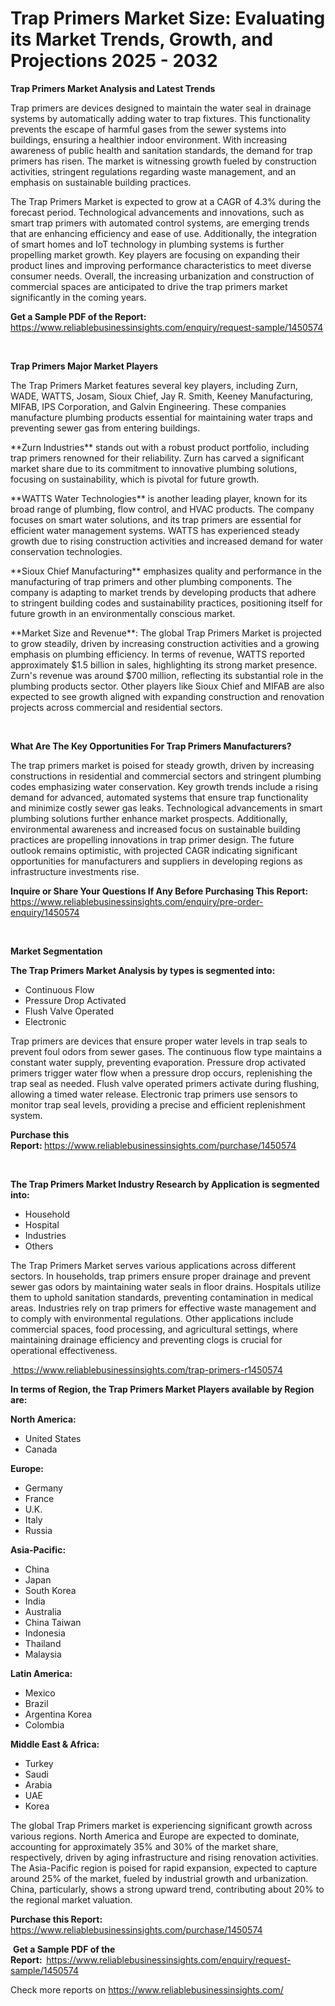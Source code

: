 <p><h1>Trap Primers Market Size: Evaluating its Market Trends, Growth, and Projections 2025 - 2032</h1></p><p><strong>Trap Primers Market Analysis and Latest Trends</strong></p>
<p><p>Trap primers are devices designed to maintain the water seal in drainage systems by automatically adding water to trap fixtures. This functionality prevents the escape of harmful gases from the sewer systems into buildings, ensuring a healthier indoor environment. With increasing awareness of public health and sanitation standards, the demand for trap primers has risen. The market is witnessing growth fueled by construction activities, stringent regulations regarding waste management, and an emphasis on sustainable building practices. </p><p>The Trap Primers Market is expected to grow at a CAGR of 4.3% during the forecast period. Technological advancements and innovations, such as smart trap primers with automated control systems, are emerging trends that are enhancing efficiency and ease of use. Additionally, the integration of smart homes and IoT technology in plumbing systems is further propelling market growth. Key players are focusing on expanding their product lines and improving performance characteristics to meet diverse consumer needs. Overall, the increasing urbanization and construction of commercial spaces are anticipated to drive the trap primers market significantly in the coming years.</p></p>
<p><strong>Get a Sample PDF of the Report:&nbsp;</strong> <a href="https://www.reliablebusinessinsights.com/enquiry/request-sample/1450574?utm_campaign=3499&utm_medium=2&utm_source=Github&utm_content=ia&utm_term=02042025&utm_id=trap-primers">https://www.reliablebusinessinsights.com/enquiry/request-sample/1450574</a></p>
<p>&nbsp;</p>
<p><strong>Trap Primers Major Market Players</strong></p>
<p><p>The Trap Primers Market features several key players, including Zurn, WADE, WATTS, Josam, Sioux Chief, Jay R. Smith, Keeney Manufacturing, MIFAB, IPS Corporation, and Galvin Engineering. These companies manufacture plumbing products essential for maintaining water traps and preventing sewer gas from entering buildings.</p><p>**Zurn Industries** stands out with a robust product portfolio, including trap primers renowned for their reliability. Zurn has carved a significant market share due to its commitment to innovative plumbing solutions, focusing on sustainability, which is pivotal for future growth. </p><p>**WATTS Water Technologies** is another leading player, known for its broad range of plumbing, flow control, and HVAC products. The company focuses on smart water solutions, and its trap primers are essential for efficient water management systems. WATTS has experienced steady growth due to rising construction activities and increased demand for water conservation technologies.</p><p>**Sioux Chief Manufacturing** emphasizes quality and performance in the manufacturing of trap primers and other plumbing components. The company is adapting to market trends by developing products that adhere to stringent building codes and sustainability practices, positioning itself for future growth in an environmentally conscious market.</p><p>**Market Size and Revenue**: The global Trap Primers Market is projected to grow steadily, driven by increasing construction activities and a growing emphasis on plumbing efficiency. In terms of revenue, WATTS reported approximately $1.5 billion in sales, highlighting its strong market presence. Zurn's revenue was around $700 million, reflecting its substantial role in the plumbing products sector. Other players like Sioux Chief and MIFAB are also expected to see growth aligned with expanding construction and renovation projects across commercial and residential sectors.</p></p>
<p>&nbsp;</p>
<p><strong>What Are The Key Opportunities For Trap Primers Manufacturers?</strong></p>
<p><p>The trap primers market is poised for steady growth, driven by increasing constructions in residential and commercial sectors and stringent plumbing codes emphasizing water conservation. Key growth trends include a rising demand for advanced, automated systems that ensure trap functionality and minimize costly sewer gas leaks. Technological advancements in smart plumbing solutions further enhance market prospects. Additionally, environmental awareness and increased focus on sustainable building practices are propelling innovations in trap primer design. The future outlook remains optimistic, with projected CAGR indicating significant opportunities for manufacturers and suppliers in developing regions as infrastructure investments rise.</p></p>
<p><strong>Inquire or Share Your Questions If Any Before Purchasing This Report:</strong> <a href="https://www.reliablebusinessinsights.com/enquiry/pre-order-enquiry/1450574?utm_campaign=3499&utm_medium=2&utm_source=Github&utm_content=ia&utm_term=02042025&utm_id=trap-primers">https://www.reliablebusinessinsights.com/enquiry/pre-order-enquiry/1450574</a></p>
<p>&nbsp;</p>
<p><strong>Market Segmentation</strong></p>
<p><strong>The Trap Primers Market Analysis by types is segmented into:</strong></p>
<p><ul><li>Continuous Flow</li><li>Pressure Drop Activated</li><li>Flush Valve Operated</li><li>Electronic</li></ul></p>
<p><p>Trap primers are devices that ensure proper water levels in trap seals to prevent foul odors from sewer gases. The continuous flow type maintains a constant water supply, preventing evaporation. Pressure drop activated primers trigger water flow when a pressure drop occurs, replenishing the trap seal as needed. Flush valve operated primers activate during flushing, allowing a timed water release. Electronic trap primers use sensors to monitor trap seal levels, providing a precise and efficient replenishment system.</p></p>
<p><strong>Purchase this Report:&nbsp;</strong><a href="https://www.reliablebusinessinsights.com/purchase/1450574?utm_campaign=3499&utm_medium=2&utm_source=Github&utm_content=ia&utm_term=02042025&utm_id=trap-primers">https://www.reliablebusinessinsights.com/purchase/1450574</a></p>
<p>&nbsp;</p>
<p><strong>The Trap Primers Market Industry Research by Application is segmented into:</strong></p>
<p><ul><li>Household</li><li>Hospital</li><li>Industries</li><li>Others</li></ul></p>
<p><p>The Trap Primers Market serves various applications across different sectors. In households, trap primers ensure proper drainage and prevent sewer gas odors by maintaining water seals in floor drains. Hospitals utilize them to uphold sanitation standards, preventing contamination in medical areas. Industries rely on trap primers for effective waste management and to comply with environmental regulations. Other applications include commercial spaces, food processing, and agricultural settings, where maintaining drainage efficiency and preventing clogs is crucial for operational effectiveness.</p></p>
<p><a href="https://www.reliablebusinessinsights.com/trap-primers-r1450574?utm_campaign=3499&utm_medium=2&utm_source=Github&utm_content=ia&utm_term=02042025&utm_id=trap-primers">&nbsp;https://www.reliablebusinessinsights.com/trap-primers-r1450574</a></p>
<p><strong>In terms of Region, the Trap Primers Market Players available by Region are:</strong></p>
<p>
    <p> <strong> North America: </strong>
        <ul>
            <li>United States</li>
            <li>Canada</li>
        </ul>
        </p> 
    <p> <strong> Europe: </strong>
        <ul>
            <li>Germany</li>
            <li>France</li>
            <li>U.K.</li>
            <li>Italy</li>
            <li>Russia</li>
        </ul>
        </p> 
    <p> <strong> Asia-Pacific: </strong>
        <ul>
            <li>China</li>
            <li>Japan</li>
            <li>South Korea</li>
            <li>India</li>
            <li>Australia</li>
            <li>China Taiwan</li>
            <li>Indonesia</li>
            <li>Thailand</li>
            <li>Malaysia</li>
        </ul>
        </p> 
    <p> <strong> Latin America: </strong>
        <ul>
            <li>Mexico</li>
            <li>Brazil</li>
            <li>Argentina Korea</li>
            <li>Colombia</li>
        </ul>
        </p> 
    <p> <strong> Middle East & Africa: </strong>
        <ul>
            <li>Turkey</li>
            <li>Saudi</li>
            <li>Arabia</li>
            <li>UAE</li>
            <li>Korea</li>
        </ul>
    </p>
    </p>
<p><p>The global Trap Primers market is experiencing significant growth across various regions. North America and Europe are expected to dominate, accounting for approximately 35% and 30% of the market share, respectively, driven by aging infrastructure and rising renovation activities. The Asia-Pacific region is poised for rapid expansion, expected to capture around 25% of the market, fueled by industrial growth and urbanization. China, particularly, shows a strong upward trend, contributing about 20% to the regional market valuation.</p></p>
<p><strong>Purchase this Report: </strong><a href="https://www.reliablebusinessinsights.com/purchase/1450574?utm_campaign=3499&utm_medium=2&utm_source=Github&utm_content=ia&utm_term=02042025&utm_id=trap-primers">https://www.reliablebusinessinsights.com/purchase/1450574</a></p>
<p>&nbsp;<strong>Get a Sample PDF of the Report:&nbsp;&nbsp;</strong><a href="https://www.reliablebusinessinsights.com/enquiry/request-sample/1450574?utm_campaign=3499&utm_medium=2&utm_source=Github&utm_content=ia&utm_term=02042025&utm_id=trap-primers">https://www.reliablebusinessinsights.com/enquiry/request-sample/1450574</a></p>
<p><strong></strong></p>
<p>Check more reports on <a href="https://www.reliablebusinessinsights.com/?utm_campaign=3499&utm_medium=2&utm_source=Github&utm_content=ia&utm_term=02042025&utm_id=trap-primers">https://www.reliablebusinessinsights.com/</a></p>